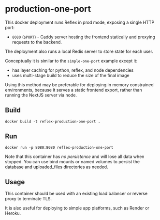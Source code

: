 # production-one-port

This docker deployment runs Reflex in prod mode, exposing a single HTTP port:
  * `8080` (`$PORT`) - Caddy server hosting the frontend statically and proxying requests to the backend.

The deployment also runs a local Redis server to store state for each user.

Conceptually it is similar to the `simple-one-port` example except it:
  * has layer caching for python, reflex, and node dependencies
  * uses multi-stage build to reduce the size of the final image

Using this method may be preferable for deploying in memory constrained
environments, because it serves a static frontend export, rather than running
the NextJS server via node.

## Build

```console
docker build -t reflex-production-one-port .
```

## Run

```console
docker run -p 8080:8080 reflex-production-one-port
```

Note that this container has _no persistence_ and will lose all data when
stopped. You can use bind mounts or named volumes to persist the database and
uploaded_files directories as needed.

## Usage

This container should be used with an existing load balancer or reverse proxy to
terminate TLS.

It is also useful for deploying to simple app platforms, such as Render or Heroku.